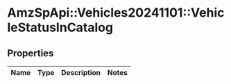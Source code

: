 # AmzSpApi::Vehicles20241101::VehicleStatusInCatalog

## Properties
Name | Type | Description | Notes
------------ | ------------- | ------------- | -------------

